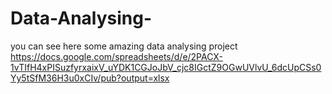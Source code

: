 # Data-Analysing-
you can see here some amazing data analysing project 
 https://docs.google.com/spreadsheets/d/e/2PACX-1vTIfH4xPISuzfyrxaixV_uYDK1CGJoJbV_cjc8IGctZ9OGwUVlvU_6dcUpCSs0Yy5tSfM36H3u0xCIv/pub?output=xlsx

